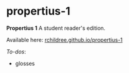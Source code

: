 # propertius-1
**Propertius 1**
A student reader's edition.

Available here: [rchildree.github.io/propertius-1](http://rchildree.github.io/propertius-1)

*To-dos*:
- glosses